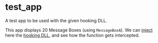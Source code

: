 # test_app

A test app to be used with the given hooking DLL.

This app displays 20 Message Boxes (using `MessageBoxA`). We can [inject](../dll_inject) here the [hooking DLL](../hooking_dll_tpl), and see how the function gets intercepted.

